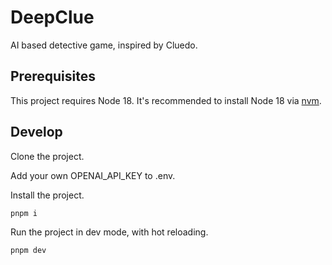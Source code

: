 # DeepClue

AI based detective game, inspired by Cluedo.

## Prerequisites

This project requires Node 18. It's recommended to install Node 18 via [nvm](https://github.com/nvm-sh/nvm).

## Develop

Clone the project.

Add your own OPENAI_API_KEY to .env.

Install the project.

```bash
pnpm i
```

Run the project in dev mode, with hot reloading.

```bash
pnpm dev
```
